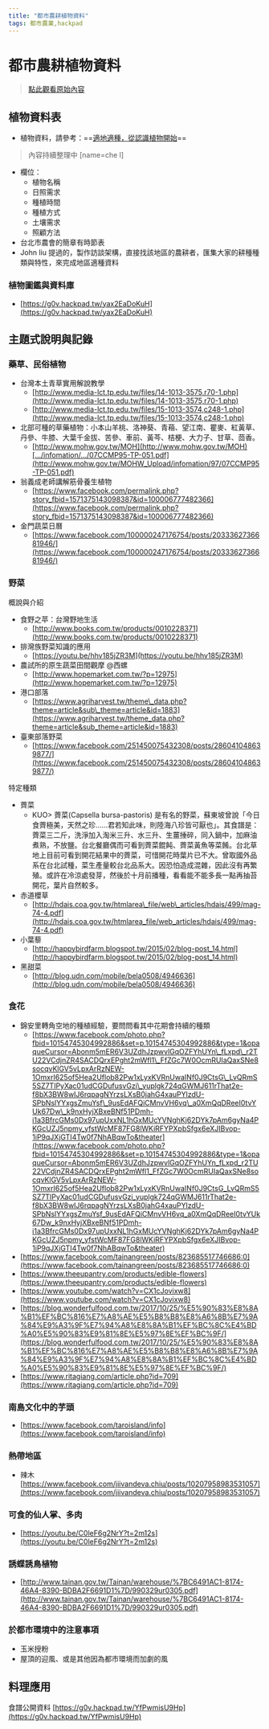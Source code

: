 ```yaml
---
title: "都市農耕植物資料"
tags: 都市農業,hackpad
---
```


# 都市農耕植物資料

> [點此觀看原始內容](https://g0v.hackpad.tw/jQSYASjZkT3)


## 植物資料表

- 植物資料，請參考：==[適地適種，從認識植物開始](https://docs.google.com/spreadsheets/d/1PZHbakqnyQaoON56VDT9NBYDU8p7JDMGS9mmlwLV8bY/edit#gid=0)==
> 內容持續整理中
> [name=che l]

- 欄位：
    - 植物名稱
    - 日照需求
    - 種植時間
    - 種植方式
    - 土壤需求
    - 照顧方法
- 台北市農會的簡章有時節表
- John liu 提過的，製作訪談架構，直接找該地區的農耕者，匯集大家的耕種種類與特性，來完成地區適種資料

### 植物圖鑑與資料庫

- [https://g0v.hackpad.tw/yax2EaDoKuH](https://g0v.hackpad.tw/yax2EaDoKuH)


## 主題式說明與記錄


### 藥草、民俗植物

- 台灣本土青草實用解說教學
    - [http://www.media-lct.tp.edu.tw/files/14-1013-3575,r70-1.php](http://www.media-lct.tp.edu.tw/files/14-1013-3575,r70-1.php)
    - [http://www.media-lct.tp.edu.tw/files/15-1013-3574,c248-1.php](http://www.media-lct.tp.edu.tw/files/15-1013-3574,c248-1.php)
- 北部可種的草藥植物：小本山羊桃、洛神葵、青葙、望江南、瞿麥、紅黃草、丹參、牛膝、大葉千金拔、苦參、車前、黃芩、桔梗、大力子、甘草、茴香。
    - [http://www.mohw.gov.tw/MOH](http://www.mohw.gov.tw/MOH)[…/infomation/…/07CCMP95-TP-051.pdf](http://www.mohw.gov.tw/MOHW_Upload/infomation/97/07CCMP95-TP-051.pdf)
- 翁義成老師講解筋骨養生植物
    - [https://www.facebook.com/permalink.php?story_fbid=1571375143098387&id=100006777482366](https://www.facebook.com/permalink.php?story_fbid=1571375143098387&id=100006777482366)
- 金門蔬菜日曆
    - [https://www.facebook.com/100000247176754/posts/2033362736681946/](https://www.facebook.com/100000247176754/posts/2033362736681946/)

### 野菜


概說與介紹
- 食野之苹：台灣野地生活
    - [http://www.books.com.tw/products/0010228371](http://www.books.com.tw/products/0010228371)
- 排灣族野菜知識的應用
    - [https://youtu.be/hhv185jZR3M](https://youtu.be/hhv185jZR3M)
- 農試所的原生蔬菜田間觀摩 @西螺
    - [http://www.hopemarket.com.tw/?p=12975](http://www.hopemarket.com.tw/?p=12975)
- 港口部落
    - [https://www.agriharvest.tw/theme\_data.php?theme=article&sub\_theme=article&id=1883](https://www.agriharvest.tw/theme_data.php?theme=article&sub_theme=article&id=1883)
- 臺東部落野菜
    - [https://www.facebook.com/251450075432308/posts/286041048639877/](https://www.facebook.com/251450075432308/posts/286041048639877/)

特定種類
- 薺菜
    - KUO> 薺菜(Capsella bursa-pastoris) 是有名的野菜，蘇東坡曾說「今日食薺極美，天然之珍……君若知此味，則陸海八珍皆可厭也」。其食譜是：薺菜三二斤，洗淨加入淘米三升、水三升、生薑捶碎，同入鍋中，加麻油煮熟，不放鹽。台北餐廳偶而可看到薺菜餛飩、薺菜黃魚等菜餚。台北草地上目前可看到開花結果中的薺菜，可惜開花時葉片已不大。曾取國外品系在台北試種，菜生產量較台北品系大。因恐怕造成混雜，因此沒有再繁殖。或許在冷涼處發芽，然後於十月前播種，看看能不能多長一點再抽苔開花，葉片自然較多。
- 赤道櫻草
    - [http://hdais.coa.gov.tw/htmlarea\_file/web\_articles/hdais/499/mag-74-4.pdf](http://hdais.coa.gov.tw/htmlarea_file/web_articles/hdais/499/mag-74-4.pdf)
- 小葉藜
    - [http://happybirdfarm.blogspot.tw/2015/02/blog-post_14.html](http://happybirdfarm.blogspot.tw/2015/02/blog-post_14.html)
- 黑甜菜
    - [http://blog.udn.com/mobile/bela0508/4946636](http://blog.udn.com/mobile/bela0508/4946636)


### 食花

- 錦安里轉角空地的種植經驗，要問問看其中花期會持續的種類
    - [https://www.facebook.com/photo.php?fbid=10154745304992886&set=p.10154745304992886&type=1&opaqueCursor=Abonm5mER6V3UZdhJzpwvlGqOZFYhUYn\_fLxpd\_r2TU22VCdjnZR4SACDQrxEPght2mWfl1\_FfZGc7W0OcmRUIaQaxSNe8socqvKlGV5vLpxArRzNEW-1OmxrI625of5Hea2Uflob82Pw1xLyxKVRnUwaINf0J9CtsG\_LvQRmS5SZ7TIPyXac01udCGDufusvGzi\_yuplgk724qGWMJ611rThat2e-f8bX3BW8wIJ6rqpagNYrzsLXsB0jahG4xauPYlzdU-SPbNslYYxgsZmuYsf\_9usEdAFQiCMnvVH6vq\_a0XmQqDReeI0tvYUk67Dw\_k9nxHyjXBxeBNf51PDmh-i1a3BfrcGMs0Dx97upUxxNL1hGxMUcYVNghKj62DYk7pAm6gyNa4PKGcUZJ5npmy_yfstWcMF87FG8lWKiRFYPXpbSfgx6eXJIBvop-1iP9qJXjGTI4Tw0f7NhABqwTo&theater](https://www.facebook.com/photo.php?fbid=10154745304992886&set=p.10154745304992886&type=1&opaqueCursor=Abonm5mER6V3UZdhJzpwvlGqOZFYhUYn_fLxpd_r2TU22VCdjnZR4SACDQrxEPght2mWfl1_FfZGc7W0OcmRUIaQaxSNe8socqvKlGV5vLpxArRzNEW-1OmxrI625of5Hea2Uflob82Pw1xLyxKVRnUwaINf0J9CtsG_LvQRmS5SZ7TIPyXac01udCGDufusvGzi_yuplgk724qGWMJ611rThat2e-f8bX3BW8wIJ6rqpagNYrzsLXsB0jahG4xauPYlzdU-SPbNslYYxgsZmuYsf_9usEdAFQiCMnvVH6vq_a0XmQqDReeI0tvYUk67Dw_k9nxHyjXBxeBNf51PDmh-i1a3BfrcGMs0Dx97upUxxNL1hGxMUcYVNghKj62DYk7pAm6gyNa4PKGcUZJ5npmy_yfstWcMF87FG8lWKiRFYPXpbSfgx6eXJIBvop-1iP9qJXjGTI4Tw0f7NhABqwTo&theater)
- [https://www.facebook.com/tainangreen/posts/823685517746686:0](https://www.facebook.com/tainangreen/posts/823685517746686:0)
- [https://www.theeupantry.com/products/edible-flowers](https://www.theeupantry.com/products/edible-flowers)
- [https://www.youtube.com/watch?v=CX1cJovixw8](https://www.youtube.com/watch?v=CX1cJovixw8)
- [https://blog.wonderfulfood.com.tw/2017/10/25/%E5%90%83%E8%8A%B1%EF%BC%816%E7%A8%AE%E5%B8%B8%E8%A6%8B%E7%9A%84%E9%A3%9F%E7%94%A8%E8%8A%B1%EF%BC%8C%E4%BD%A0%E5%90%83%E9%81%8E%E5%97%8E%EF%BC%9F/](https://blog.wonderfulfood.com.tw/2017/10/25/%E5%90%83%E8%8A%B1%EF%BC%816%E7%A8%AE%E5%B8%B8%E8%A6%8B%E7%9A%84%E9%A3%9F%E7%94%A8%E8%8A%B1%EF%BC%8C%E4%BD%A0%E5%90%83%E9%81%8E%E5%97%8E%EF%BC%9F/)
- [https://www.ritagiang.com/article.php?id=709](https://www.ritagiang.com/article.php?id=709)

### 南島文化中的芋頭

- [https://www.facebook.com/taroisland/info](https://www.facebook.com/taroisland/info)

### 熱帶地區

- 辣木 [https://www.facebook.com/jiivandeva.chiu/posts/10207958983531057](https://www.facebook.com/jiivandeva.chiu/posts/10207958983531057)

### 可食的仙人掌、多肉

- [https://youtu.be/C0leF6g2NrY?t=2m12s](https://youtu.be/C0leF6g2NrY?t=2m12s)

### 誘蝶誘鳥植物

- [http://www.tainan.gov.tw/Tainan/warehouse/%7BC6491AC1-8174-46A4-8390-BDBA2F6691D1%7D/990329ur0305.pdf](http://www.tainan.gov.tw/Tainan/warehouse/%7BC6491AC1-8174-46A4-8390-BDBA2F6691D1%7D/990329ur0305.pdf)

### 於都市環境中的注意事項

- 玉米授粉
- 屋頂的迎風、或是其他因為都市環境而加劇的風


## 料理應用

食譜公開資料 [https://g0v.hackpad.tw/YfPwmisU9Hp](https://g0v.hackpad.tw/YfPwmisU9Hp)




